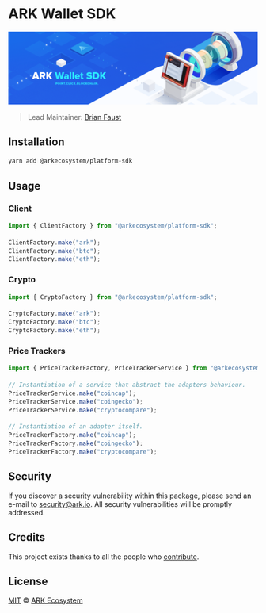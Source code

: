 # ARK Wallet SDK

<p align="center">
    <img src="./banner.png" />
</p>

> Lead Maintainer: [Brian Faust](https://github.com/faustbrian)

## Installation

```bash
yarn add @arkecosystem/platform-sdk
```

## Usage

### Client

```ts
import { ClientFactory } from "@arkecosystem/platform-sdk";

ClientFactory.make("ark");
ClientFactory.make("btc");
ClientFactory.make("eth");
```

### Crypto

```ts
import { CryptoFactory } from "@arkecosystem/platform-sdk";

CryptoFactory.make("ark");
CryptoFactory.make("btc");
CryptoFactory.make("eth");
```

### Price Trackers

```ts
import { PriceTrackerFactory, PriceTrackerService } from "@arkecosystem/platform-sdk";

// Instantiation of a service that abstract the adapters behaviour.
PriceTrackerService.make("coincap");
PriceTrackerService.make("coingecko");
PriceTrackerService.make("cryptocompare");

// Instantiation of an adapter itself.
PriceTrackerFactory.make("coincap");
PriceTrackerFactory.make("coingecko");
PriceTrackerFactory.make("cryptocompare");
```

## Security

If you discover a security vulnerability within this package, please send an e-mail to security@ark.io. All security vulnerabilities will be promptly addressed.

## Credits

This project exists thanks to all the people who [contribute](../../contributors).

## License

[MIT](LICENSE) © [ARK Ecosystem](https://ark.io)
